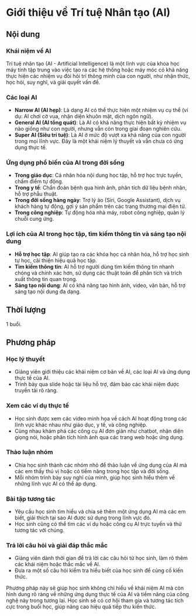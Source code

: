 # Giới thiệu về Trí tuệ Nhân tạo (AI)

## Nội dung

### Khái niệm về AI

Trí tuệ nhân tạo (AI - Artificial Intelligence) là một lĩnh vực của khoa học máy tính tập trung vào việc tạo ra các hệ thống hoặc máy móc có khả năng thực hiện các nhiệm vụ đòi hỏi trí thông minh của con người, như nhận thức, học hỏi, suy nghĩ, và giải quyết vấn đề.

### Các loại AI

- **Narrow AI (AI hẹp)**: Là dạng AI có thể thực hiện một nhiệm vụ cụ thể (ví dụ: AI chơi cờ vua, nhận diện khuôn mặt, dịch ngôn ngữ).
- **General AI (AI tổng quát)**: Là AI có khả năng thực hiện bất kỳ nhiệm vụ nào giống như con người, nhưng vẫn còn trong giai đoạn nghiên cứu.
- **Super AI (Siêu trí tuệ)**: Là AI ở mức độ vượt xa khả năng của con người trong mọi lĩnh vực. Đây là một khái niệm lý thuyết và vẫn chưa có ứng dụng thực tế.

### Ứng dụng phổ biến của AI trong đời sống

- **Trong giáo dục**: Cá nhân hóa nội dung học tập, hỗ trợ học trực tuyến, chấm điểm tự động.
- **Trong y tế**: Chẩn đoán bệnh qua hình ảnh, phân tích dữ liệu bệnh nhân, hỗ trợ phẫu thuật.
- **Trong đời sống hàng ngày**: Trợ lý ảo (Siri, Google Assistant), dịch vụ khách hàng tự động, gợi ý sản phẩm trên các trang thương mại điện tử.
- **Trong công nghiệp**: Tự động hóa nhà máy, robot công nghiệp, quản lý chuỗi cung ứng.

### Lợi ích của AI trong học tập, tìm kiếm thông tin và sáng tạo nội dung

- **Hỗ trợ học tập**: AI giúp tạo ra các khóa học cá nhân hóa, hỗ trợ học sinh tự học, cải thiện hiệu quả học tập.
- **Tìm kiếm thông tin**: AI hỗ trợ người dùng tìm kiếm thông tin nhanh chóng và chính xác hơn, sử dụng các thuật toán để phân tích và trích xuất thông tin quan trọng.
- **Sáng tạo nội dung**: AI có khả năng tạo hình ảnh, video, văn bản, hỗ trợ sáng tạo nội dung đa dạng.

## Thời lượng

1 buổi.

## Phương pháp

### Học lý thuyết

- Giảng viên giới thiệu các khái niệm cơ bản về AI, các loại AI và ứng dụng thực tế của AI.
- Trình bày qua slide hoặc tài liệu hỗ trợ, đảm bảo các khái niệm được truyền tải rõ ràng.

### Xem các ví dụ thực tế

- Học sinh được xem các video minh họa về cách AI hoạt động trong các lĩnh vực khác nhau như giáo dục, y tế, và công nghiệp.
- Cùng nhau khám phá các công cụ AI đơn giản như chatbot, nhận diện giọng nói, hoặc phân tích hình ảnh qua các trang web hoặc ứng dụng.

### Thảo luận nhóm

- Chia học sinh thành các nhóm nhỏ để thảo luận về ứng dụng của AI mà các em thấy thú vị hoặc có tiềm năng trong học tập và đời sống.
- Mỗi nhóm trình bày suy nghĩ của mình, giúp học sinh hiểu thêm về những lĩnh vực AI có thể áp dụng.

### Bài tập tương tác

- Yêu cầu học sinh tìm hiểu và chia sẻ thêm một ứng dụng AI mà các em biết, giải thích tại sao AI được sử dụng trong lĩnh vực đó.
- Học sinh cũng có thể tìm các ví dụ hoặc công cụ AI trực tuyến và thử tương tác với chúng.

### Trả lời câu hỏi và giải đáp thắc mắc

- Giảng viên dành thời gian để trả lời các câu hỏi từ học sinh, làm rõ thêm các khái niệm hoặc thắc mắc về AI.
- Đưa ra một số câu hỏi kiểm tra hiểu biết của học sinh để củng cố kiến thức.

Phương pháp này sẽ giúp học sinh không chỉ hiểu về khái niệm AI mà còn hình dung rõ ràng về những ứng dụng thực tế của AI và tiềm năng của công nghệ này trong tương lai. Học sinh sẽ có cơ hội tham gia và tương tác tích cực trong buổi học, giúp nâng cao hiệu quả tiếp thu kiến thức.